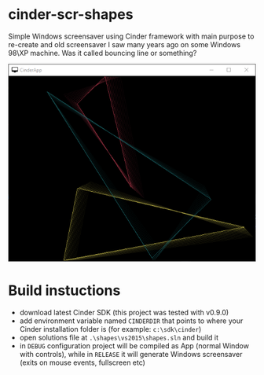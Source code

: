 # cinder-scr-shapes
Simple Windows screensaver using Cinder framework with main purpose to re-create and old screensaver I saw many years ago on some Windows 98\XP machine. Was it called bouncing line or something?

![screnshot](screenshot.png)

# Build instuctions
* download latest Cinder SDK (this project was tested with v0.9.0)
* add environment variable named `CINDERDIR` that points to where your Cinder installation folder is (for example: `c:\sdk\cinder`) 
* open solutions file at `.\shapes\vs2015\shapes.sln` and build it
* in `DEBUG` configuration project will be compiled as App (normal Window with controls), while in `RELEASE` it will generate Windows screensaver (exits on mouse events, fullscreen etc)